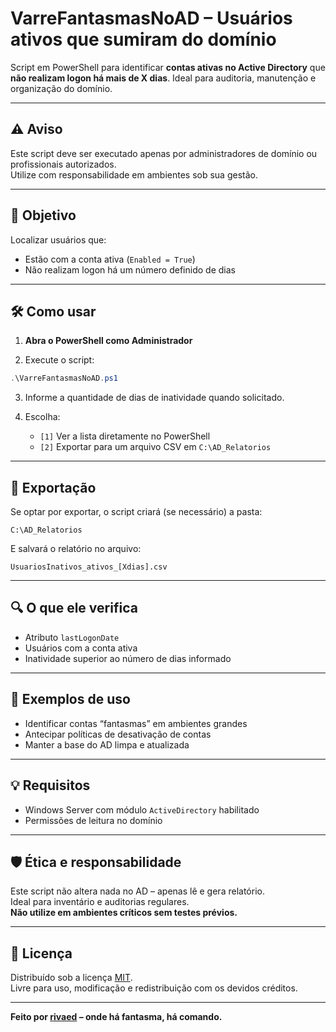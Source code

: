 # VarreFantasmasNoAD – Usuários ativos que sumiram do domínio

Script em PowerShell para identificar **contas ativas no Active Directory** que **não realizam logon há mais de X dias**. Ideal para auditoria, manutenção e organização do domínio.

---

## ⚠️ Aviso

Este script deve ser executado apenas por administradores de domínio ou profissionais autorizados.  
Utilize com responsabilidade em ambientes sob sua gestão.

---

## 🎯 Objetivo

Localizar usuários que:
- Estão com a conta ativa (`Enabled = True`)
- Não realizam logon há um número definido de dias

---

## 🛠️ Como usar

1. **Abra o PowerShell como Administrador**

2. Execute o script:

```powershell
.\VarreFantasmasNoAD.ps1
```

3. Informe a quantidade de dias de inatividade quando solicitado.

4. Escolha:
   - `[1]` Ver a lista diretamente no PowerShell
   - `[2]` Exportar para um arquivo CSV em `C:\AD_Relatorios`

---

## 📁 Exportação

Se optar por exportar, o script criará (se necessário) a pasta:

```
C:\AD_Relatorios
```

E salvará o relatório no arquivo:

```
UsuariosInativos_ativos_[Xdias].csv
```

---

## 🔍 O que ele verifica

- Atributo `lastLogonDate`
- Usuários com a conta ativa
- Inatividade superior ao número de dias informado

---

## 🧠 Exemplos de uso

- Identificar contas “fantasmas” em ambientes grandes
- Antecipar políticas de desativação de contas
- Manter a base do AD limpa e atualizada

---

## 💡 Requisitos

- Windows Server com módulo `ActiveDirectory` habilitado
- Permissões de leitura no domínio

---

## 🛡️ Ética e responsabilidade

Este script não altera nada no AD – apenas lê e gera relatório.  
Ideal para inventário e auditorias regulares.  
**Não utilize em ambientes críticos sem testes prévios.**

---

## 📄 Licença

Distribuído sob a licença [MIT](LICENSE).  
Livre para uso, modificação e redistribuição com os devidos créditos.

---

**Feito por [rivaed](https://github.com/rivaed) – onde há fantasma, há comando.**
